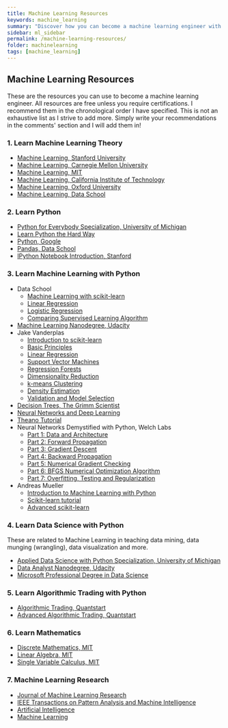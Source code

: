 ```yaml
---
title: Machine Learning Resources
keywords: machine_learning
summary: "Discover how you can become a machine learning engineer with free and paid online resources."
sidebar: ml_sidebar
permalink: /machine-learning-resources/
folder: machinelearning
tags: [machine_learning]
---
```


## Machine Learning Resources

These are the resources you can use to become a machine learning engineer. All resources are free unless you require certifications. I recommend them in the chronological order I have specified. This is not an exhaustive list as I strive to add more. Simply write your recommendations in the comments' section and I will add them in!

### 1. Learn Machine Learning Theory
- [Machine Learning, Stanford University](https://www.coursera.org/learn/machine-learning)
- [Machine Learning, Carnegie Mellon University](http://www.cs.cmu.edu/~tom/10701_sp11/lectures.shtml)
- [Machine Learning, MIT](http://ocw.mit.edu/courses/electrical-engineering-and-computer-science/6-867-machine-learning-fall-2006/index.htm)
- [Machine Learning, California Institute of Technology](http://work.caltech.edu/library/index.html)
- [Machine Learning, Oxford University](https://www.cs.ox.ac.uk/people/nando.defreitas/machinelearning/)
- [Machine Learning, Data School](http://www.dataschool.io/machine-learning-with-scikit-learn/)
 
### 2. Learn Python
- [Python for Everybody Specialization, University of Michigan](https://www.coursera.org/specializations/python)
- [Learn Python the Hard Way](http://learnpythonthehardway.org/book/)
- [Python, Google](https://developers.google.com/edu/python/)
- [Pandas, Data School](http://www.dataschool.io/easier-data-analysis-with-pandas/)
- [IPython Notebook Introduction, Stanford](http://cs231n.github.io/ipython-tutorial/)

### 3. Learn Machine Learning with Python
- Data School
    - [Machine Learning with scikit-learn](http://www.dataschool.io/machine-learning-with-scikit-learn/)
    - [Linear Regression](http://www.dataschool.io/linear-regression-in-python/)
    - [Logistic Regression](http://www.dataschool.io/logistic-regression-in-python-using-scikit-learn/)
    - [Comparing Supervised Learning Algorithm](http://www.dataschool.io/comparing-supervised-learning-algorithms/)
- [Machine Learning Nanodegree, Udacity](https://www.udacity.com/degrees/machine-learning-engineer-nanodegree-by-google--nd009)
- Jake Vanderplas
    - [Introduction to scikit-learn](http://nbviewer.jupyter.org/github/donnemartin/data-science-ipython-notebooks/blob/master/scikit-learn/scikit-learn-intro.ipynb)
    - [Basic Principles](https://github.com/jakevdp/sklearn_pycon2015/blob/master/notebooks/02.2-Basic-Principles.ipynb)
    - [Linear Regression](http://nbviewer.jupyter.org/github/donnemartin/data-science-ipython-notebooks/blob/master/scikit-learn/scikit-learn-linear-reg.ipynb)
    - [Support Vector Machines](https://github.com/jakevdp/sklearn_pycon2015/blob/master/notebooks/03.1-Classification-SVMs.ipynb)
    - [Regression Forests](https://github.com/jakevdp/sklearn_pycon2015/blob/master/notebooks/03.2-Regression-Forests.ipynb)
    - [Dimensionality Reduction](https://github.com/jakevdp/sklearn_pycon2015/blob/master/notebooks/04.1-Dimensionality-PCA.ipynb)
    - [k-means Clustering](https://github.com/jakevdp/sklearn_pycon2015/blob/master/notebooks/04.2-Clustering-KMeans.ipynb)
    - [Density Estimation](https://github.com/jakevdp/sklearn_pycon2015/blob/master/notebooks/04.3-Density-GMM.ipynb)
    - [Validation and Model Selection](https://github.com/jakevdp/sklearn_pycon2015/blob/master/notebooks/05-Validation.ipynb)
- [Decision Trees, The Grimm Scientist](http://thegrimmscientist.com/2014/10/23/tutorial-decision-trees/)
- [Neural Networks and Deep Learning](http://neuralnetworksanddeeplearning.com)
- [Theano Tutorial](http://nbviewer.jupyter.org/github/craffel/theano-tutorial/blob/master/Theano%20Tutorial.ipynb)
- Neural Networks Demystified with Python, Welch Labs
    - [Part 1: Data and Architecture](http://www.welchlabs.com/blog/2015/1/16/neural-networks-demystified-part-1-data-and-architecture)
    - [Part 2: Forward Propagation](http://www.welchlabs.com/blog/2015/1/16/neural-networks-demystified-part-1-data-and-architecture)
    - [Part 3: Gradient Descent](http://www.welchlabs.com/blog/2015/1/16/neural-networks-demystified-part-3-gradient-descent)
    - [Part 4: Backward Propagation](http://www.welchlabs.com/blog/2015/1/16/neural-networks-demystified-part-4-backpropagation)
    - [Part 5: Numerical Gradient Checking](http://www.welchlabs.com/blog/2015/1/16/neural-networks-demystified-part-5-numerical-gradient-checking)
    - [Part 6: BFGS Numerical Optimization Algorithm](http://www.welchlabs.com/blog/2015/1/16/neural-networks-demystified-part-6)
    - [Part 7: Overfitting, Testing and Regularization](http://www.welchlabs.com/blog/2015/1/16/neural-networks-demystified-part-7-overfitting-testing-and-regularization)
- Andreas Mueller
    - [Introduction to Machine Learning with Python](https://github.com/amueller/introduction_to_ml_with_python)
    - [Scikit-learn tutorial](https://github.com/amueller/scipy-2016-sklearn)
    - [Advanced scikit-learn](https://github.com/amueller/advanced_training)
    
### 4. Learn Data Science with Python
These are related to Machine Learning in teaching data mining, data munging (wrangling), data visualization and more.

- [Applied Data Science with Python Specialization, University of Michigan](https://www.coursera.org/specializations/data-science-python)
- [Data Analyst Nanodegree, Udacity](https://www.udacity.com/course/data-analyst-nanodegree--nd002)
- [Microsoft Professional Degree in Data Science](https://academy.microsoft.com/en-US/professional-degree/data-science)

### 5. Learn Algorithmic Trading with Python
- [Algorithmic Trading, Quantstart](https://www.quantstart.com/successful-algorithmic-trading-ebook)
- [Advanced Algorithmic Trading, Quantstart](https://www.quantstart.com/advanced-algorithmic-trading-ebook)

### 6. Learn Mathematics
- [Discrete Mathematics, MIT](http://ocw.mit.edu/courses/electrical-engineering-and-computer-science/6-042j-mathematics-for-computer-science-fall-2010/index.htm)
- [Linear Algebra, MIT](http://ocw.mit.edu/courses/mathematics/18-06-linear-algebra-spring-2010/)
- [Single Variable Calculus, MIT](http://ocw.mit.edu/courses/mathematics/18-01-single-variable-calculus-fall-2006/)

### 7. Machine Learning Research
- [Journal of Machine Learning Research](http://www.jmlr.org)
- [IEEE Transactions on Pattern Analysis and Machine Intelligence](http://ieeexplore.ieee.org/xpl/RecentIssue.jsp?punumber=34)
- [Artificial Intelligence](http://www.sciencedirect.com/science/journal/00043702)
- [Machine Learning](http://www.springer.com/computer/ai/journal/10994)
